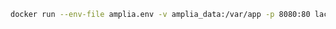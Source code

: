 ﻿```sh
docker run --env-file amplia.env -v amplia_data:/var/app -p 8080:80 lacunasoftware/amplia:4.3
```
